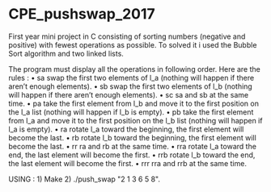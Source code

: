 # CPE_pushswap_2017
First year mini project in C consisting of sorting numbers (negative and positive) with fewest operations as possible. To solved it i used the Bubble Sort algorithm and two linked lists.

The program must display all the operations in following order. Here are the rules : 
• sa
swap the first two elements of l_a (nothing will happen if there aren’t enough elements).
• sb
swap the first two elements of l_b (nothing will happen if there aren’t enough elements).
• sc
sa and sb at the same time.
• pa
take the first element from l_b and move it to the first position on the l_a list (nothing will happen if l_b is empty).
• pb
take the first element from l_a and move it to the first position on the l_b list (nothing will happen if l_a is empty).
• ra
rotate l_a toward the beginning, the first element will become the last.
• rb
rotate l_b toward the beginning, the first element will become the last.
• rr
ra and rb at the same time.
• rra
rotate l_a toward the end, the last element will become the first.
• rrb
rotate l_b toward the end, the last element will become the first.
• rrr
rra and rrb at the same time.

USING : 1) Make 2) ./push_swap "2 1 3 6 5 8".

